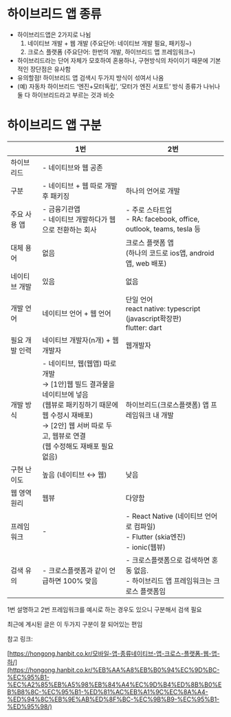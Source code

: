 # 하이브리드 앱 종류

- 하이브리드앱은 2가지로 나뉨
    1. 네이티브 개발 + 웹 개발 (주요단어: 네이티브 개발 필요, 패키징~)
    2. 크로스 플랫폼 (주요단어: 한번의 개발, 하이브리드 앱 프레임워크~)
- 하이브리드라는 단어 자체가 모호하여 혼용하나, 구현방식의 차이이기 때문에 기본적인 장단점은 유사함
- 유의할점! 하이브리드 앱 검색시 두가지 방식이 섞여서 나옴
- (예) 자동차 하이브리드 ‘엔진+모터독립’, ‘모터가 엔진 서포트’ 방식 종류가 나뉘나 둘 다 하이브리드라고 부르는 것과 비슷

  

# 하이브리드 앱 구분

||1번|2번|
|---|---|---|
|하이브리드|- 네이티브와 웹 공존||
|구분|- 네이티브 + 웹 따로 개발 후 패키징|하나의 언어로 개발|
|주요 사용 앱|- 금융기관앱  <br>- 네이티브 개발하다가 웹으로 전환하는 회사|- 주로 스타트업  <br>- RA: facebook, office, outlook, teams, tesla 등|
|대체 용어|없음|크로스 플랫폼 앱  <br>(하나의 코드로 ios앱, android앱, web 배포)|
|네이티브 개발|있음|없음|
|개발 언어|네이티브 언어 + 웹 언어|단일 언어  <br>react native: typescript (javascript확장판)  <br>flutter: dart|
|필요 개발 인력|네이티브 개발자(n개) + 웹개발자|웹개발자|
|개발 방식|- 네이티브, 웹(웹앱) 따로 개발  <br>→ [1안]웹 빌드 결과물을 네이티브에 넣음  <br>(웹뷰로 패키징하기 때문에 웹 수정시 재배포)  <br>→ [2안] 웹 서버 따로 두고, 웹뷰로 연결  <br>(웹 수정해도 재배포 필요 없음)|하이브리드(크로스플랫폼) 앱 프레임워크 내 개발|
|구현 난이도|높음 (네이티브 ↔ 웹)|낮음|
|웹 영역 원리|웹뷰|다양함|
|프레임워크|-|- React Native (네이티브 언어로 컴파일)  <br>- Flutter (skia엔진)  <br>- ionic(웹뷰)|
|검색 유의|- 크로스플랫폼과 같이 언급하면 100% 맞음|- 크로스플랫폼으로 검색하면 혼동 없음.  <br>- 하이브리드 앱 프레임워크는 크로스 플랫폼임|

1번 설명하고 2번 프레임워크를 예시로 하는 경우도 있으니 구분해서 검색 필요

최근에 계시된 글은 이 두가지 구분이 잘 되어있는 편임

  

참고 링크:

[https://hongong.hanbit.co.kr/모바일-앱-종류네이티브-앱-크로스-플랫폼-웹-앱-하/](https://hongong.hanbit.co.kr/%EB%AA%A8%EB%B0%94%EC%9D%BC-%EC%95%B1-%EC%A2%85%EB%A5%98%EB%84%A4%EC%9D%B4%ED%8B%B0%EB%B8%8C-%EC%95%B1-%ED%81%AC%EB%A1%9C%EC%8A%A4-%ED%94%8C%EB%9E%AB%ED%8F%BC-%EC%9B%B9-%EC%95%B1-%ED%95%98/)